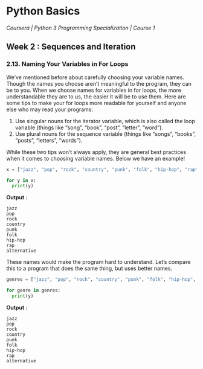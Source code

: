 # Python Basics
*Coursera | Python 3 Programming Specialization | Course 1*

## Week 2 : Sequences and Iteration
### 2.13. Naming Your Variables in For Loops

We’ve mentioned before about carefully choosing your variable names. Though the names you choose aren’t meaningful to the program, they can be to you. When we choose names for variables in for loops, the more understandable they are to us, the easier it will be to use them. Here are some tips to make your for loops more readable for yourself and anyone else who may read your programs:

1. Use singular nouns for the iterator variable, which is also called the loop variable (things like “song”, “book”, “post”, “letter”, “word”).
2. Use plural nouns for the sequence variable (things like “songs”, “books”, “posts”, “letters”, “words”).

While these two tips won’t always apply, they are general best practices when it comes to choosing variable names. Below we have an example!


```python
x = ["jazz", "pop", "rock", "country", "punk", "folk", "hip-hop", "rap", "alternative"]

for y in x:
  print(y)
```

**Output** :

```
jazz
pop
rock
country
punk
folk
hip-hop
rap
alternative
```

These names would make the program hard to understand. Let’s compare this to a program that does the same thing, but uses better names.

```python
genres = ["jazz", "pop", "rock", "country", "punk", "folk", "hip-hop", "rap", "alternative"]

for genre in genres:
  print(y)
```

**Output** :

```
jazz
pop
rock
country
punk
folk
hip-hop
rap
alternative
```
